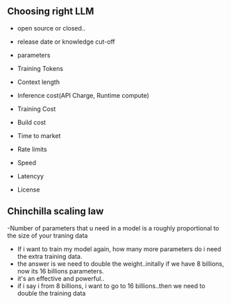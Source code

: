 ## Choosing right LLM

- open source or closed..
- release date or knowledge cut-off
- parameters
- Training Tokens
- Context length

- Inference cost(API Charge, Runtime compute)
- Training Cost
- Build cost
- Time to market
- Rate limits
- Speed
- Latencyy
- License

## Chinchilla scaling law

-Number of parameters that u need in a model is a roughly proportional to the size of your traning data
- If i want to train my model again, how many more parameters do i need the extra training data.
- the answer is we need to double the weight..initally if we have 8 billions, now its 16 billions parameters.
- it's an effective and powerful..
- if i say i from 8 billions, i want to go to 16 billions..then we need to double the training data